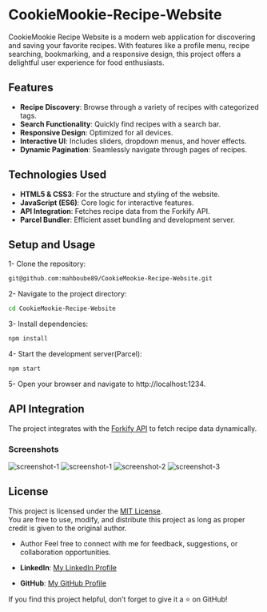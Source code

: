 # CookieMookie-Recipe-Website

CookieMookie Recipe Website is a modern web application for discovering and saving your favorite recipes. With features like a profile menu, recipe searching, bookmarking, and a responsive design, this project offers a delightful user experience for food enthusiasts.

## Features

- **Recipe Discovery**: Browse through a variety of recipes with categorized tags.
- **Search Functionality**: Quickly find recipes with a search bar.
- **Responsive Design**: Optimized for all devices.
- **Interactive UI**: Includes sliders, dropdown menus, and hover effects.
- **Dynamic Pagination**: Seamlessly navigate through pages of recipes.

## Technologies Used

- **HTML5 & CSS3**: For the structure and styling of the website.
- **JavaScript (ES6)**: Core logic for interactive features.
- **API Integration**: Fetches recipe data from the Forkify API.
- **Parcel Bundler**: Efficient asset bundling and development server.


## Setup and Usage
1- Clone the repository:

```bash
git@github.com:mahboube89/CookieMookie-Recipe-Website.git
```
2- Navigate to the project directory:

```bash
cd CookieMookie-Recipe-Website
```

3- Install dependencies:
```bash
npm install
```
4- Start the development server(Parcel):
```bash
npm start
```

5- Open your browser and navigate to http://localhost:1234.


## API Integration
The project integrates with the [Forkify API](https://forkify-api.herokuapp.com/v2) to fetch recipe data dynamically.

### Screenshots

![screenshot-1](./images/screenshots/home-page.png)
![screenshot-1](./images/screenshots/home-page-mobile.png)
![screenshot-2](./images/screenshots/recipes-page.png)
![screenshot-3](./images/screenshots/details-page.png)


## License
This project is licensed under the [MIT License](./LICENSE).  
You are free to use, modify, and distribute this project as long as proper credit is given to the original author.


- Author
Feel free to connect with me for feedback, suggestions, or collaboration opportunities.

- **LinkedIn**: [My LinkedIn Profile](https://linkedin.com/in/mahboubeh-ranjbar-944132239)  
- **GitHub**: [My GitHub Profile](https://github.com/mahboube89)  

If you find this project helpful, don’t forget to give it a ⭐ on GitHub!
